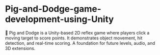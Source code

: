 # Pig-and-Dodge-game-development-using-Unity
🎯 Pig and Dodge is a Unity-based 2D reflex game where players click a moving target to score points. It demonstrates object movement, hit detection, and real-time scoring. A foundation for future levels, audio, and 3D extensions.
